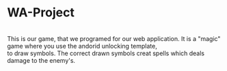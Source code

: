 # WA-Project 

<br> This is our game, that we programed for our web application. It is a "magic" game where you use the andorid unlocking template, 
<br> to draw symbols. The correct drawn symbols creat spells which deals damage to the enemy's.
